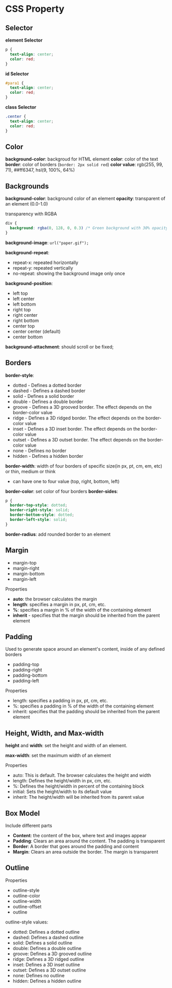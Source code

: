 # CSS Property
## Selector
**element Selector**
```css
p {
  text-align: center;
  color: red;
}
```

**id Selector**
```css
#para1 {
  text-align: center;
  color: red;
}
```

**class Selector**
```css
.center {
  text-align: center;
  color: red;
}
```

## Color
**background-color**: backgroud for HTML element
**color**: color of the text
**border**: color of borders (```border: 2px solid red```)
**color value**: rgb(255, 99, 71), ##ff6347, hsl(9, 100%, 64%)

## Backgrounds

**background-color**: background color of an element
**opacity**: transparent of an element (0.0-1.0)

transparency with RGBA
```css
div {
  background: rgba(0, 128, 0, 0.3) /* Green background with 30% opacity */
}
```
**background-image**: ```url("paper.gif");```

**background-repeat**:
- repeat-x: repeated horizontally
- repeat-y: repeated vertically
- no-repeat: showing the background image only once

**background-position**:
- left top
- left center
- left bottom
- right top
- right center
- right bottom
- center top
- center center (default)
- center bottom

**background-attachment**: should scroll or be fixed; 

## Borders
**border-style**:
- dotted - Defines a dotted border
- dashed - Defines a dashed border
- solid - Defines a solid border
- double - Defines a double border
- groove - Defines a 3D grooved border. The effect depends on the border-color value
- ridge - Defines a 3D ridged border. The effect depends on the border-color value
- inset - Defines a 3D inset border. The effect depends on the border-color value
- outset - Defines a 3D outset border. The effect depends on the border-color value
- none - Defines no border
- hidden - Defines a hidden border

**border-width**: width of four borders of specific size(in px, pt, cm, em, etc) or thin, medium or think
- can have one to four value (top, right, bottom, left)

**border-color**: set color of four borders
**border-sides**: 
```css
p {
  border-top-style: dotted;
  border-right-style: solid;
  border-bottom-style: dotted;
  border-left-style: solid;
}
```
**border-radius**: add rounded border to an element

## Margin
- margin-top
- margin-right
- margin-bottom
- margin-left

Properties
- **auto**: the browser calculates the margin
- **length**: specifies a margin in px, pt, cm, etc.
- **%**: specifies a margin in % of the width of the containing element
- **inherit** - specifies that the margin should be inherited from the parent element

## Padding
Used to generate space around an element's content, inside of any defined borders
- padding-top
- padding-right
- padding-bottom
- padding-left

Properties
- length: specifies a padding in px, pt, cm, etc.
- %: specifies a padding in % of the width of the containing element
- inherit: specifies that the padding should be inherited from the parent element

## Height, Width, and Max-width
**height** and **width**: set the height and width of an element.

**max-width**: set the maximum width of an element

Properties
- auto: This is default. The browser calculates the height and width
- length: Defines the height/width in px, cm, etc.
- %: Defines the height/width in percent of the containing block
- initial: Sets the height/width to its default value
- inherit: The height/width will be inherited from its parent value

## Box Model 
Include different parts
- **Content**: the content of the box, where text and images appear
- **Padding**: Clears an area around the content. The padding is transparent
- **Border**: A border that goes around the padding and content
- **Margin**: Clears an area outside the border. The margin is transparent

## Outline 
Properties
- outline-style
- outline-color
- outline-width
- outline-offset
- outline

outline-style values:
- dotted: Defines a dotted outline
- dashed: Defines a dashed outline
- solid: Defines a solid outline
- double: Defines a double outline
- groove: Defines a 3D grooved outline
- ridge: Defines a 3D ridged outline
- inset: Defines a 3D inset outline
- outset: Defines a 3D outset outline
- none: Defines no outline
- hidden: Defines a hidden outline